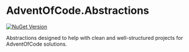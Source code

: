 # AdventOfCode.Abstractions

[![NuGet Version](https://img.shields.io/nuget/v/mMosiur.AdventOfCode.Abstractions)](https://www.nuget.org/packages/mmosiur.adventofcode.abstractions)

Abstractions designed to help with clean and well-structured projects for AdventOfCode solutions.
